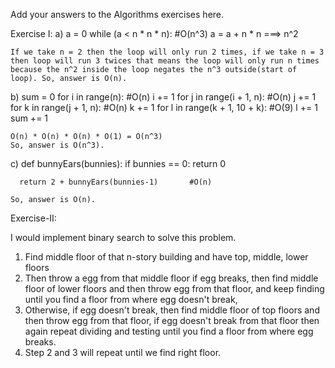 Add your answers to the Algorithms exercises here.

Exercise I:
a)  a = 0
    while (a < n * n * n):                 #O(n^3) 
      a = a + n * n                     ===> n^2

    If we take n = 2 then the loop will only run 2 times, if we take n = 3 then loop will run 3 twices that means the loop will only run n times because the n^2 inside the loop negates the n^3 outside(start of loop). So, answer is O(n). 


b)  sum = 0
    for i in range(n):                      #O(n)
      i += 1
      for j in range(i + 1, n):             #O(n)
        j += 1
        for k in range(j + 1, n):           #O(n)
          k += 1
          for l in range(k + 1, 10 + k):    #O(9)
            l += 1
            sum += 1 
    
    O(n) * O(n) * O(n) * O(1) = O(n^3) 
    So, answer is O(n^3). 


c)  def bunnyEars(bunnies): 
      if bunnies == 0:
        return 0

      return 2 + bunnyEars(bunnies-1)       #O(n)

    So, answer is O(n). 


Exercise-II:

I would implement binary search to solve this problem.
1. Find middle floor of that n-story building and have top, middle, lower floors
2. Then throw a egg from that middle floor if egg breaks,
    then find middle floor of lower floors and then throw egg from that floor,
    and keep finding until you find a floor from where egg doesn't break, 
3. Otherwise, if egg doesn't break, 
    then find middle floor of top floors and then throw egg from that floor, 
    if egg doesn't break from that floor then again repeat dividing and testing 
    until you find a floor from where egg breaks.
4. Step 2 and 3 will repeat until we find right floor. 
